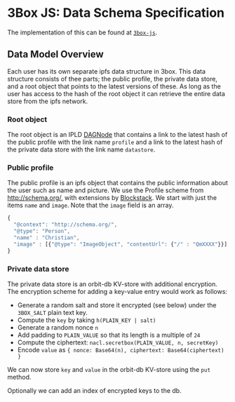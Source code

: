 # 3Box JS: Data Schema Specification
The implementation of this can be found at [`3box-js`](https://github.com/uport-project/3box-js).

## Data Model Overview
Each user has its own separate ipfs data structure in 3box. This data structure consists of thee parts; the public profile, the private data store, and a root object that points to the latest versions of these. As long as the user has access to the hash of the root object it can retrieve the entire data store from the ipfs network.

### Root object
The root object is an IPLD [DAGNode](https://github.com/ipld/js-ipld-dag-pb) that contains a link to the latest hash of the public profile with the link name `profile` and a link to the latest hash of the private data store with the link name `datastore`.

### Public profile
The public profile is an ipfs object that contains the public information about the user such as name and picture. We use the Profile scheme from <http://schema.org/>, with extensions by [Blockstack](https://github.com/blockstack/blockstack.js/tree/master/src/profiles). We start with just the items `name` and `image`. Note that the `image` field is an array.

```js
{
  "@context": "http://schema.org/",
  "@type": "Person",
  "name" : "Christian",
  "image" : [{"@type": "ImageObject", "contentUrl": {"/" : "QmXXXX"}}].
}
```

### Private data store
The private data store is an orbit-db KV-store with additional encryption. The encryption scheme for adding a key-value entry would work as follows:

* Generate a random salt and store it encrypted (see below) under the `3BOX_SALT` plain text key.
* Compute the `key` by taking `h(PLAIN_KEY | salt)`
* Generate a random nonce `n`
* Add padding to `PLAIN_VALUE` so that its length is a multiple of `24`
* Compute the ciphertext: `nacl.secretbox(PLAIN_VALUE, n, secretKey)`
* Encode `value` as `{ nonce: Base64(n), ciphertext: Base64(ciphertext) }`

We can now store `key` and `value` in the orbit-db KV-store using the `put` method.

Optionally we can add an index of encrypted keys to the db.
